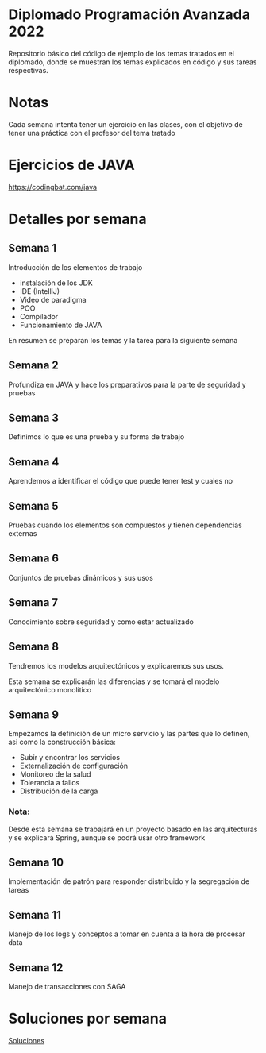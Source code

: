 # Diplomado Programación Avanzada 2022

Repositorio básico del código de ejemplo de los temas tratados en el diplomado, donde se muestran los temas explicados
en código y sus tareas respectivas.

# Notas
Cada semana intenta tener un ejercicio en las clases, con el objetivo de tener una práctica con el profesor del tema tratado

# Ejercicios de JAVA
https://codingbat.com/java

# Detalles por semana

## Semana 1
Introducción de los elementos de trabajo

- instalación de los JDK
- IDE (IntelliJ)
- Video de paradigma
- POO
- Compilador
- Funcionamiento de JAVA

En resumen se preparan los temas y la tarea para la siguiente semana

## Semana 2
Profundiza en JAVA y hace los preparativos para la parte de seguridad y pruebas


## Semana 3
Definimos lo que es una prueba y su forma de trabajo

## Semana 4
Aprendemos a identificar el código que puede tener test y cuales no

## Semana 5
Pruebas cuando los elementos son compuestos y tienen dependencias externas

## Semana 6
Conjuntos de pruebas dinámicos y sus usos

## Semana 7
Conocimiento sobre seguridad y como estar actualizado

## Semana 8
Tendremos los modelos arquitectónicos y explicaremos sus usos.

Esta semana se explicarán las diferencias y se tomará el modelo arquitectónico monolítico

## Semana 9
Empezamos la definición de un micro servicio y las partes que lo definen, asi como la construcción básica:
- Subir y encontrar los servicios
- Externalización de configuración
- Monitoreo de la salud
- Tolerancia a fallos
- Distribución de la carga

### Nota: 
Desde esta semana se trabajará en un proyecto basado en las arquitecturas y se explicará Spring, aunque se podrá usar otro framework

## Semana 10
Implementación de patrón para responder distribuido y la segregación de tareas

## Semana 11
Manejo de los logs y conceptos a tomar en cuenta a la hora de procesar data

## Semana 12
Manejo de transacciones con SAGA

# Soluciones por semana
[Soluciones](https://github.com/AlsJava/SolutionDiplomadoProgramacionAvanzada)